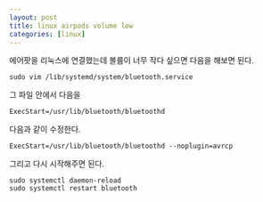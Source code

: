 ```yaml
---
layout: post
title: linux airpods volume low
categories: [linux]
---
```


에어팟을 리눅스에 연결했는데 볼륨이 너무 작다 싶으면 다음을 해보면 된다.

```
sudo vim /lib/systemd/system/bluetooth.service
```

그 파일 안에서 다음을

```
ExecStart=/usr/lib/bluetooth/bluetoothd
```

다음과 같이 수정한다.

```
ExecStart=/usr/lib/bluetooth/bluetoothd --noplugin=avrcp
```

그리고 다시 시작해주면 된다.

```
sudo systemctl daemon-reload
sudo systemctl restart bluetooth
```
